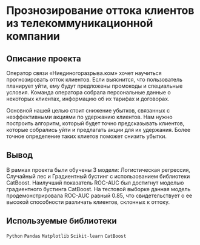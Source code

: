 # Прознозирование оттока клиентов из телекоммуникационной компании
## Описание проекта
Оператор связи «Ниединогоразрыва.ком» хочет научиться прогнозировать отток клиентов. Если выяснится, что пользователь планирует уйти, ему будут предложены промокоды и специальные условия. Команда оператора собрала персональные данные о некоторых клиентах, информацию об их тарифах и договорах.

Основной нашей целью стоит снижение убытков, связанных с неэффективными акциями по удержанию клиентов. Нам нужно построить алгоритм, который будет точно предсказывать клиентов, которые собрались уйти и предлагать акции для их удержания. Более точное определение таких клиетов поможет снизить убытки.

## Вывод

В рамках проекта были обучены 3 модели: Логистическая регрессия, Случайный лес и Градиентный бустинг с использованием библиотеки CatBoost. Наилучший показатель ROC-AUC был достигнут моделью градиентного бустинга CatBoost. На тестовой выборке данная модель продемонстрировала ROC-AUC равный 0.85, что свидетельствует о ее высокой способности различать клиентов, склонных к оттоку.

## Используемые библиотеки

`Python` `Pandas` `Matplotlib` `Scikit-learn` `CatBoost`
